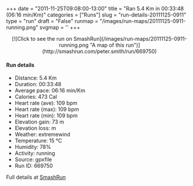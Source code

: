 +++
date = "2011-11-25T09:08:00-13:00"
title = "Ran 5.4 Km in 00:33:48 (06:16 min/Km)"
categories = ["Runs"]
slug = "run-details-20111125-0911"
type = "run"
draft = "False"
runmap = "/images/run-maps/20111125-0911-running.png"
svgmap = '<polyline points="38 17, 35 13, 31 14, 22 24, 12 31, 6 40, 0 44, 12 52, 24 58, 28 60, 34 59, 39 73, 36 83, 38 85, 57 89, 74 93, 76 86, 79 80, 79 76, 92 65, 93 64, 100 49, 95 45, 98 49, 91 46, 92 43, 94 40, 94 37, 65 8, 60 7, 40 27, 38 26, 37 18">'
+++



<!--more-->

<center>
[![Click to see the run on SmashRun](/images/run-maps/20111125-0911-running.png "A map of this run")](http://smashrun.com/peter.smith/run/669750)
</center>

#### Run details

* Distance: 5.4 Km
* Duration: 00:33:48
* Average pace: 06:16 min/Km
* Calories: 473 Cal
* Heart rate (ave): 109 bpm
* Heart rate (max): 109 bpm
* Heart rate (min): 109 bpm
* Elevation gain: 73 m
* Elevation loss:  m
* Weather: extremewind
* Temperature: 15 &deg;C
* Humidity: 78%
* Activity: running
* Source: gpxfile
* Run ID: 669750

Full details at [SmashRun](http://smashrun.com/peter.smith/run/669750)